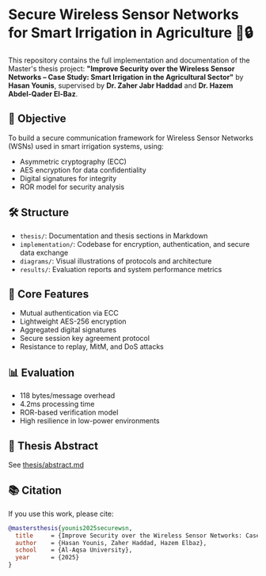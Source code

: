 # Secure Wireless Sensor Networks for Smart Irrigation in Agriculture 🌿🔒

This repository contains the full implementation and documentation of the Master's thesis project:
**"Improve Security over the Wireless Sensor Networks – Case Study: Smart Irrigation in the Agricultural Sector"**
by **Hasan Younis**, supervised by **Dr. Zaher Jabr Haddad** and **Dr. Hazem Abdel-Qader El-Baz**.

## 🎯 Objective
To build a secure communication framework for Wireless Sensor Networks (WSNs) used in smart irrigation systems, using:
- Asymmetric cryptography (ECC)
- AES encryption for data confidentiality
- Digital signatures for integrity
- ROR model for security analysis

## 🛠 Structure
- `thesis/`: Documentation and thesis sections in Markdown
- `implementation/`: Codebase for encryption, authentication, and secure data exchange
- `diagrams/`: Visual illustrations of protocols and architecture
- `results/`: Evaluation reports and system performance metrics

## 🔐 Core Features
- Mutual authentication via ECC
- Lightweight AES-256 encryption
- Aggregated digital signatures
- Secure session key agreement protocol
- Resistance to replay, MitM, and DoS attacks

## 📊 Evaluation
- 118 bytes/message overhead
- 4.2ms processing time
- ROR-based verification model
- High resilience in low-power environments

## 📄 Thesis Abstract
See [thesis/abstract.md](thesis/abstract.md)

## 📚 Citation
If you use this work, please cite:
```bibtex
@mastersthesis{younis2025securewsn,
  title     = {Improve Security over the Wireless Sensor Networks: Case Study – Smart Irrigation in the Agricultural Sector},
  author    = {Hasan Younis, Zaher Haddad, Hazem Elbaz},
  school    = {Al-Aqsa University},
  year      = {2025}
}
